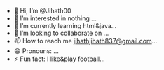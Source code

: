 - 👋 Hi, I’m @Jihath00
- 👀 I’m interested in nothing ...
- 🌱 I’m currently learning  html&java...
- 💞️ I’m looking to collaborate on ...
- 📫 How to reach me jihathjihath837@gmail.com...
- 😄 Pronouns: ...
- ⚡ Fun fact: I like&play football...

<!---
Jihath00/Jihath00 is a ✨ special ✨ repository because its `README.md` (this file) appears on your GitHub profile.
You can click the Preview link to take a look at your changes.
--->

